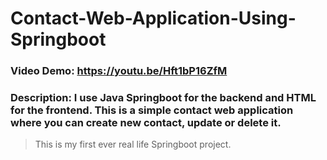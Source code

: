# Contact-Web-Application-Using-Springboot
### Video Demo: https://youtu.be/Hft1bP16ZfM
### Description: I use Java Springboot for the backend and HTML for the frontend. This is a simple contact web application where you can create new contact, update or delete it.
>This is my first ever real life Springboot project.
